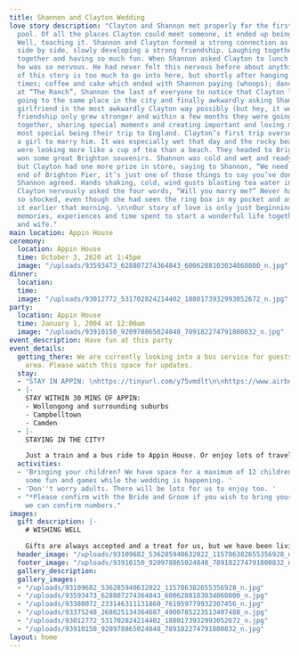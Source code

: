 ```yaml
---
title: Shannon and Clayton Wedding
love story description: "Clayton and Shannon met properly for the first time in the
  pool. Of all the places Clayton could meet someone, it ended up being while swimming.
  Well, teaching it. Shannon and Clayton formed a strong connection as they taught
  side by side, slowly developing a strong friendship. Laughing together, teaching
  together and having so much fun. When Shannon asked Clayton to lunch with some friends,
  he was so nervous. He had never felt this nervous before about anything. Every detail
  of this story is too much to go into here, but shortly after hanging out a few more
  times; coffee and cake which ended with Shannon paying (whoops); dancing together
  at “The Ranch”, Shannon the last of everyone to notice that Clayton liked her; coincidentally
  going to the same place in the city and finally awkwardly asking Shannon to be Clayton’s
  girlfriend in the most awkwardly Clayton way possibly (but hey, it worked). Their
  friendship only grew stronger and within a few months they were going on holidays
  together, sharing special moments and creating important and loving memories. \n\nThe
  most special being their trip to England. Clayton’s first trip overseas and he asks
  a girl to marry him. It was especially wet that day and the rocky beaches of Brighton
  were looking more like a cup of tea than a beach. They headed to Brighton pier and
  won some great Brighton souvenirs. Shannon was cold and wet and ready to go to lunch,
  but Clayton had one more prize in store, saying to Shannon, “We need to see the
  end of Brighton Pier, it’s just one of those things to say you’ve done it”. Hesitantly,
  Shannon agreed. Hands shaking, cold, wind gusts blasting tea water in our faces,
  Clayton nervously asked the four words, “Will you marry me?” Never had Shannon been
  so shocked, even though she had seen the ring box in my pocket and asked all about
  it earlier that morning. \n\nOur story of love is only just beginning. Some beautiful
  memories, experiences and time spent to start a wonderful life together as husband
  and wife."
main location: Appin House
ceremony:
  location: Appin House
  time: October 3, 2020 at 1:45pm
  image: "/uploads/93593473_628807274364843_6006288103034060800_n.jpg"
dinner:
  location: 
  time: 
  image: "/uploads/93012772_531702824214402_1880173932993052672_n.jpg"
party:
  location: Appin House
  time: January 1, 2004 at 12:00am
  image: "/uploads/93910150_920978865024848_789182274791800832_n.jpg"
event_description: Have fun at this party
event_details:
  getting_there: We are currently looking into a bus service for guests from the Campbelltown
    area. Please watch this space for updates.
  stay:
  - "STAY IN APPIN: \nhttps://tinyurl.com/y75vmdlt\n\nhttps://www.airbnb.com.au/s/Appin--Australia"
  - |-
    STAY WITHIN 30 MINS OF APPIN:
    - Wollongong and surrounding suburbs
    - Campbelltown
    - Camden
  - |-
    STAYING IN THE CITY?

    Just a train and a bus ride to Appin House. Or enjoy lots of travel options Sydney has to offer.
  activities:
  - 'Bringing your children? We have space for a maximum of 12 children* to join in
    some fun and games while the wedding is happening. '
  - 'Don''t worry adults. There will be lots for us to enjoy too. '
  - "*Please confirm with the Bride and Groom if you wish to bring your children so
    we can confirm numbers."
images:
  gift description: |-
    # WISHING WELL

    Gifts are always accepted and a treat for us, but we have been living together for 3 years, plus. So all we ask is for you to bring yourselves, and make a donation into our WISHING WELL!
  header_image: "/uploads/93109682_536285940632022_115786382655356928_n.jpg"
  footer_image: "/uploads/93910150_920978865024848_789182274791800832_n.jpg"
  gallery_description: 
  gallery_images:
  - "/uploads/93109682_536285940632022_115786382655356928_n.jpg"
  - "/uploads/93593473_628807274364843_6006288103034060800_n.jpg"
  - "/uploads/93380072_233146311131860_761959779932307456_n.jpg"
  - "/uploads/93375248_268025134364687_4900785223513407488_n.jpg"
  - "/uploads/93012772_531702824214402_1880173932993052672_n.jpg"
  - "/uploads/93910150_920978865024848_789182274791800832_n.jpg"
layout: home
---
```


